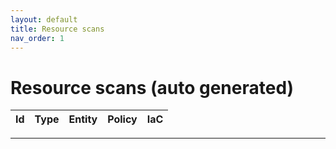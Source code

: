 ```yaml
---
layout: default
title: Resource scans
nav_order: 1
---
```


# Resource scans (auto generated)

| Id   | Type   | Entity   | Policy   | IaC   |
|------|--------|----------|----------|-------|


---


